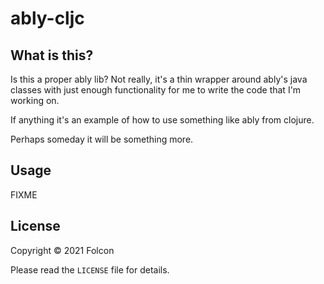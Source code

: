 # ably-cljc

## What is this?

Is this a proper ably lib? Not really, it's a thin wrapper around ably's java classes with just enough functionality for me to write the code that I'm working on.

If anything it's an example of how to use something like ably from clojure.

Perhaps someday it will be something more.

## Usage

FIXME

## License

Copyright © 2021 Folcon

Please read the `LICENSE` file for details.
